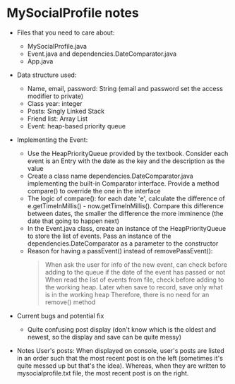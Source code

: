 # MySocialProfile notes
- Files that you need to care about:
  + MySocialProfile.java
  + Event.java and dependencies.DateComparator.java
  + App.java
  
- Data structure used:
  + Name, email, password: String (email and password set the access modifier to private)
  + Class year: integer
  + Posts: Singly Linked Stack
  + Friend list: Array List
  + Event: heap-based priority queue
  
- Implementing the Event:
  + Use the HeapPriorityQueue provided by the textbook. Consider each event is an Entry with the date as the key and the description as 
  the value
  + Create a class name dependencies.DateComparator.java implementing the built-in Comparator interface. Provide a method compare() to override the one 
  in the interface
  + The logic of compare(): for each date 'e', calculate the difference of e.getTimeInMillis() - now.getTimeInMillis(). Compare this 
  difference between dates, the smaller the difference the more imminence (the date that going to happen next)
  + In the Event.java class, create an instance of the HeapPriorityQueue to store the list of events. Pass an instance of the dependencies.DateComparator
  as a parameter to the constructor
  + Reason for having a passEvent() instead of removePassEvent():
     > When ask the user for info of the new event, can check before adding to the queue if the date of the event has passed or not
     > When read the list of events from file, check before adding to the working heap. Later when save to record, save only what is in the
     working heap
     > Therefore, there is no need for an remove() method

- Current bugs and potential fix
  + Quite confusing post display (don't know which is the oldest and newest, so the display and save can be quite messy)
  
- Notes
User's posts: When displayed on console, user's posts are listed in an order such that the most recent post is on the left (sometimes it's quite messed up but that's the idea). Whereas, when they are written to mysocialprofile.txt file, the most recent post is on the right.

  
